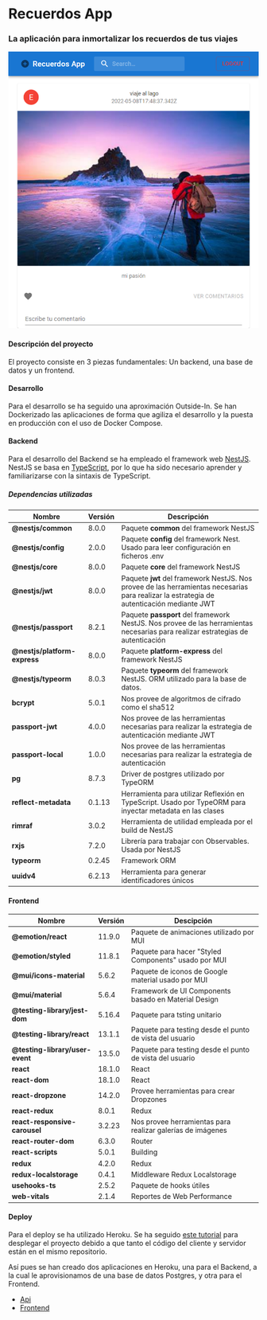 # Recuerdos App

### La aplicación para inmortalizar los recuerdos de tus viajes


![Imagen aplicación](/screenshots/imagen1.png)

#### Descripción del proyecto
El proyecto consiste en 3 piezas fundamentales: Un backend, una base de datos y un frontend.


#### Desarrollo
Para el desarrollo se ha seguido una aproximación Outside-In. Se han Dockerizado las aplicaciones de forma que agiliza el desarrollo y la puesta en producción con el uso de Docker Compose.

#### Backend

Para el desarrollo del Backend se ha empleado el framework web [NestJS](https://nestjs.com). NestJS se basa en [TypeScript](https://www.typescriptlang.org/), por lo que ha sido necesario aprender y familiarizarse con la sintaxis de TypeScript.

##### Dependencias utilizadas


  Nombre                 | Versión | Descripción   
  -----------------------|---------|--------------------------|
**@nestjs/common**           | 8.0.0   | Paquete **common** del framework NestJS | 
**@nestjs/config**           | 2.0.0   | Paquete **config** del framework Nest. Usado para leer configuración en ficheros .env |
**@nestjs/core**             | 8.0.0   | Paquete **core** del framework NestJS                         |
**@nestjs/jwt**              | 8.0.0   | Paquete **jwt** del framework NestJS. Nos provee de las herramientas necesarias para realizar la estrategia de autenticación mediante JWT |
**@nestjs/passport**         | 8.2.1   | Paquete **passport** del framework NestJS. Nos provee de las herramientas necesarias para realizar estrategias de autenticación|
**@nestjs/platform-express** | 8.0.0   | Paquete **platform-express** del framework NestJS |
**@nestjs/typeorm**          | 8.0.3   | Paquete **typeorm** del framework NestJS. ORM utilizado para la base de datos. |
**bcrypt**                   | 5.0.1   | Nos provee de algoritmos de cifrado como el sha512 |
**passport-jwt**             | 4.0.0   | Nos provee de las herramientas necesarias para realizar la estrategia de autenticación mediante JWT |
**passport-local**           | 1.0.0   | Nos provee de las herramientas necesarias para realizar la estrategia de autenticación |
**pg**                       | 8.7.3   | Driver de postgres utilizado por TypeORM |
**reflect-metadata**         | 0.1.13  | Herramienta para utilizar Reflexión en TypeScript. Usado por TypeORM para inyectar metadata en las clases |
**rimraf**                   | 3.0.2   | Herramienta de utilidad empleada por el build de NestJS |
**rxjs**                     | 7.2.0   | Librería para trabajar con Observables. Usada por NestJS |
**typeorm**                  | 0.2.45  | Framework ORM |
**uuidv4**                   | 6.2.13  | Herramienta para generar identificadores únicos |


#### Frontend

Nombre                          | Versión | Descipción        |
--------------------------------|---------|-------------------|
**@emotion/react**              | 11.9.0  | Paquete de animaciones utilizado por MUI |
**@emotion/styled**             | 11.8.1  |Paquete para hacer "Styled Components" usado por MUI
**@mui/icons-material**         | 5.6.2   | Paquete de iconos de Google material usado por MUI
**@mui/material**               | 5.6.4   | Framework de UI Components basado en Material Design
**@testing-library/jest-dom**   | 5.16.4  | Paquete para tsting unitario
**@testing-library/react**      | 13.1.1  | Paquete para testing desde el punto de vista del usuario
**@testing-library/user-event** | 13.5.0  | Paquete para testing desde el punto de vista del usuario
**react**                       | 18.1.0  | React
**react-dom**                   | 18.1.0  | React
**react-dropzone**              | 14.2.0  | Provee herramientas para crear Dropzones
**react-redux**                 | 8.0.1   | Redux
**react-responsive-carousel**   | 3.2.23  | Nos provee herramientas para realizar galerías de imágenes
**react-router-dom**            | 6.3.0   | Router
**react-scripts**               | 5.0.1   | Building
**redux**                       | 4.2.0   | Redux
**redux-localstorage**          | 0.4.1   | Middleware Redux Localstorage
**usehooks-ts**                 | 2.5.2   | Paquete de hooks útiles
**web-vitals**                  | 2.1.4   | Reportes de Web Performance

#### Deploy
Para el deploy se ha utilizado Heroku. Se ha seguido [este tutorial](https://medium.com/softup-technologies/how-to-deploy-a-monorepo-to-multiple-heroku-apps-using-github-actions-65e87dc27878) para desplegar el proyecto debido a que tanto el código del cliente y servidor están en el mismo repositorio.

Así pues se han creado dos aplicaciones en Heroku, una para el Backend, a la cual le aprovisionamos de una base de datos Postgres, y otra para el Frontend. 


* [Api](https://sleepy-sea-52043.herokuapp.com/)
* [Frontend](https://fathomless-coast-75887.herokuapp.com/)